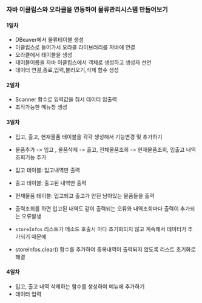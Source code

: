 ### 자바 이클립스와 오라클을 연동하여 물류관리시스템 만들어보기

#### 1일차
- DBeaver에서 물류테이블 생성
- 이클립스로 들어가서 오라클 라이브러리를 자바에 연결
- 오라클에서 테이블을 생성
- 테이블이름을 자바 이클립스에서 객체로 생성하고 생성자 선언
- 데이터 연결,종료,입력,불러오기,삭제 함수 생성

#### 2일차
- Scanner 함수로 입력값을 줘서 데이터 입출력
- 조작가능한 메뉴창 생성

#### 3일차 
- 입고, 출고, 현재물품 테이블을 각각 생성해서 기능변경 및 추가하기
- 물품추가 -> 입고 , 물품삭제 -> 출고, 전체물품조회 -> 현재물품조회, 입출고 내역조회기능 추가 
- 입고 테이블: 입고내역만 출력 
- 출고 테이블: 출고된 내역만 출력 
- 현재물품 테이블: 입고되고 출고가 안된 남아있는 물품들을 출력

- 출력조회를 하면 입고된 내역도 같이 출력되는 오류와 내역조회마다 출력이 추가되는 오류발생
- `storeInfos` 리스트가 메소드 호출시 마다 초기화되지 않고 계속해서 데이터가 추가되기 때문에 
- storeInfos.clear() 함수를 추가하여 중복내역이 출력되지 않도록 리스트 초기화로 해결

#### 4일차 
- 입고, 출고 내역 삭제하는 함수를 생성하여 메뉴에 추가하기
- 데이터 입력
